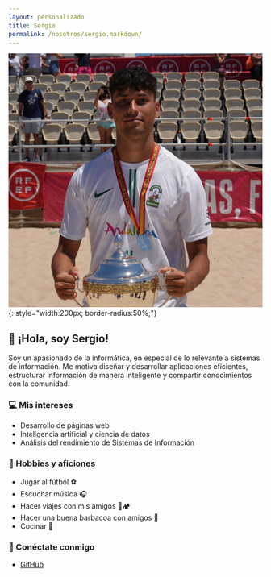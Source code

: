 ```yaml
---
layout: personalizado
title: Sergio
permalink: /nosotros/sergio.markdown/
---
```



![Adrián](/assets/fotoSergio.jpg) {: style="width:200px; border-radius:50%;"}

## 👋 ¡Hola, soy Sergio!

Soy un apasionado de la informática, en especial de lo relevante a  sistemas de información. Me motiva diseñar y desarrollar aplicaciones eficientes, estructurar información de manera inteligente y compartir conocimientos con la comunidad.

### 💻 Mis intereses
- Desarrollo de páginas web 
- Inteligencia artificial y ciencia de datos
- Análisis del rendimiento de Sistemas de Información

### 🎨 Hobbies y aficiones
- Jugar al fútbol ⚽
- Escuchar música 🎧
- Hacer viajes con mis amigos 🚗🏕️
- Hacer una buena barbacoa con amigos 🍖 
- Cocinar 🍳

### 🔗 Conéctate conmigo
- [GitHub](https://github.com/ualsgv396)
